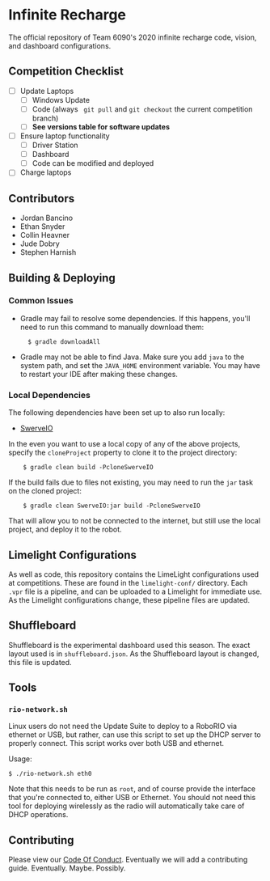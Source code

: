 # Infinite Recharge
The official repository of Team 6090's 2020 infinite recharge code, vision, and dashboard configurations.

## Competition Checklist
- [ ] Update Laptops
    - [ ] Windows Update
    - [ ] Code (always ` git pull` and `git checkout` the current competition branch)
    - [ ] **See versions table for software updates**
- [ ] Ensure laptop functionality
    - [ ] Driver Station
    - [ ] Dashboard
    - [ ] Code can be modified and deployed
- [ ] Charge laptops

## Contributors
- Jordan Bancino
- Ethan Snyder
- Collin Heavner
- Jude Dobry
- Stephen Harnish

## Building & Deploying
### Common Issues
- Gradle may fail to resolve some dependencies. If this happens, you'll need to run this command to manually download
them: 

        $ gradle downloadAll

- Gradle may not be able to find Java. Make sure you add `java` to the system path, and set the `JAVA_HOME` environment variable. You may have to restart your IDE after making these changes.

### Local Dependencies
The following dependencies have been set up to also run locally:

- [SwerveIO](https://github.com/Team6090/SwerveIO)

In the even you want to use a local copy of any of the above projects, specify the `cloneProject` property to clone it to the project directory:

        $ gradle clean build -PcloneSwerveIO

If the build fails due to files not existing, you may need to run the `jar` task on the cloned project:

        $ gradle clean SwerveIO:jar build -PcloneSwerveIO

That will allow you to not be connected to the internet, but still use the local project, and deploy it to the robot.

## Limelight Configurations
As well as code, this repository contains the LimeLight configurations used at competitions. These are found in the `limelight-conf/` directory. Each `.vpr` file is a pipeline, and can be uploaded to a Limelight for immediate use. As the Limelight configurations change, these pipeline files are updated.

## Shuffleboard
Shuffleboard is the experimental dashboard used this season. The exact layout used is in `shuffleboard.json`. As the Shuffleboard layout is changed, this file is updated.

## Tools

### `rio-network.sh`
Linux users do not need the Update Suite to deploy to a RoboRIO via ethernet or USB, but rather, can use this script to set up the DHCP server to properly connect. This script works over both USB and ethernet.

Usage:

    $ ./rio-network.sh eth0

Note that this needs to be run as `root`, and of course provide the interface that you're connected to, either USB or Ethernet. You should not need this tool for deploying wirelessly as the radio will automatically  take care of DHCP operations.

## Contributing
Please view our [Code Of Conduct](CODE_OF_CONDUCT.md). Eventually we will add a contributing guide. Eventually. Maybe. Possibly.

